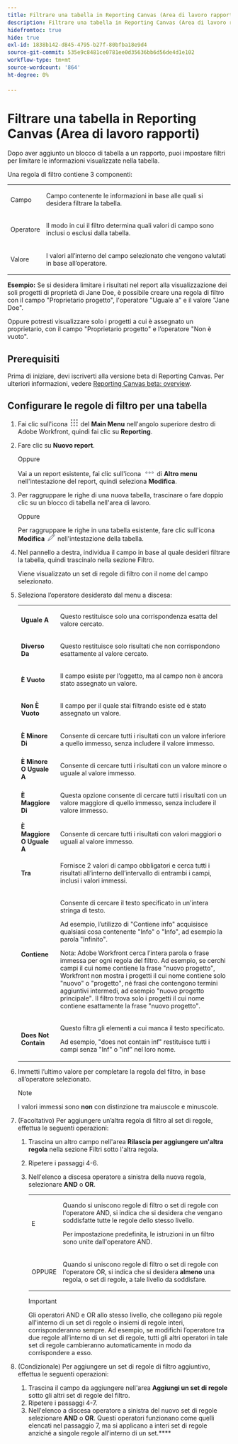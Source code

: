 ```yaml
---
title: Filtrare una tabella in Reporting Canvas (Area di lavoro rapporti)
description: Filtrare una tabella in Reporting Canvas (Area di lavoro rapporti)
hidefromtoc: true
hide: true
exl-id: 1838b142-d845-4795-b27f-80bfba18e9d4
source-git-commit: 535e9c8481ce0781ee0d35636bb6d56de4d1e102
workflow-type: tm+mt
source-wordcount: '864'
ht-degree: 0%

---
```


# Filtrare una tabella in Reporting Canvas (Area di lavoro rapporti)

Dopo aver aggiunto un blocco di tabella a un rapporto, puoi impostare filtri per limitare le informazioni visualizzate nella tabella.

Una regola di filtro contiene 3 componenti:

<table style="table-layout:auto"> 
 <col> 
 <col> 
 <tbody> 
  <tr> 
   <td role="rowheader">Campo</td> 
   <td> <p>Campo contenente le informazioni in base alle quali si desidera filtrare la tabella.</p> </td> 
  </tr> 
  <tr> 
   <td role="rowheader">Operatore</td> 
   <td> <p>Il modo in cui il filtro determina quali valori di campo sono inclusi o esclusi dalla tabella. </p> </td> 
  </tr> 
  <tr> 
   <td role="rowheader">Valore</td> 
   <td> <p>I valori all’interno del campo selezionato che vengono valutati in base all’operatore.</p> </td> 
  </tr> 
 </tbody> 
</table>

**Esempio:** Se si desidera limitare i risultati nel report alla visualizzazione dei soli progetti di proprietà di Jane Doe, è possibile creare una regola di filtro con il campo &quot;Proprietario progetto&quot;, l&#39;operatore &quot;Uguale a&quot; e il valore &quot;Jane Doe&quot;.

Oppure potresti visualizzare solo i progetti a cui è assegnato un proprietario, con il campo &quot;Proprietario progetto&quot; e l’operatore &quot;Non è vuoto&quot;.

## Prerequisiti

Prima di iniziare, devi iscriverti alla versione beta di Reporting Canvas. Per ulteriori informazioni, vedere [Reporting Canvas beta: overview](/help/quicksilver/product-announcements/betas/canvas-dashboards-beta/reporting-canvas-beta-overview.md).

## Configurare le regole di filtro per una tabella

1. Fai clic sull&#39;icona ![](assets/main-menu-icon.png) del **Main Menu** nell&#39;angolo superiore destro di Adobe Workfront, quindi fai clic su **Reporting**.

1. Fare clic su **Nuovo report**.

   Oppure

   Vai a un report esistente, fai clic sull&#39;icona ![](assets/more-icon.png) di **Altro menu** nell&#39;intestazione del report, quindi seleziona **Modifica**.

1. Per raggruppare le righe di una nuova tabella, trascinare o fare doppio clic su un blocco di tabella nell&#39;area di lavoro.

   Oppure

   Per raggruppare le righe in una tabella esistente, fare clic sull&#39;icona **Modifica** ![](assets/edit-icon.png) nell&#39;intestazione della tabella.

1. Nel pannello a destra, individua il campo in base al quale desideri filtrare la tabella, quindi trascinalo nella sezione Filtro.

   Viene visualizzato un set di regole di filtro con il nome del campo selezionato.

1. Seleziona l’operatore desiderato dal menu a discesa:

   <table style="table-layout:auto"> 
    <col> 
    <col> 
    <tbody> 
     <tr> 
      <td role="rowheader"><strong>Uguale A</strong> </td> 
      <td> <p>Questo restituisce solo una corrispondenza esatta del valore cercato.</p> </td> 
     </tr> 
     <tr> 
      <td role="rowheader"><strong>Diverso Da</strong> </td> 
      <td> <p>Questo restituisce solo risultati che non corrispondono esattamente al valore cercato.</p> </td> 
     </tr> 
     <tr> 
      <td role="rowheader"><strong>È Vuoto</strong> </td> 
      <td> <p>Il campo esiste per l’oggetto, ma al campo non è ancora stato assegnato un valore.</p> </td> 
     </tr> 
     <tr> 
      <td role="rowheader"><strong>Non È Vuoto</strong> </td> 
      <td> <p>Il campo per il quale stai filtrando esiste ed è stato assegnato un valore.</p> </td> 
     </tr> 
     <tr> 
      <td role="rowheader"><strong>È Minore Di</strong> </td> 
      <td> <p>Consente di cercare tutti i risultati con un valore inferiore a quello immesso, senza includere il valore immesso.</p> </td> 
     </tr> 
     <tr> 
      <td role="rowheader"><strong>È Minore O Uguale A</strong> </td> 
      <td> <p>Consente di cercare tutti i risultati con un valore minore o uguale al valore immesso.</p> </td> 
     </tr> 
     <tr> 
      <td role="rowheader"><strong>È Maggiore Di</strong> </td> 
      <td> <p>Questa opzione consente di cercare tutti i risultati con un valore maggiore di quello immesso, senza includere il valore immesso.</p> </td> 
     </tr> 
     <tr> 
      <td role="rowheader"><strong>È Maggiore O Uguale A</strong> </td> 
      <td> <p>Consente di cercare tutti i risultati con valori maggiori o uguali al valore immesso.</p> </td> 
     </tr> 
     <tr> 
      <td role="rowheader"><strong>Tra</strong> </td> 
      <td> <p>Fornisce 2 valori di campo obbligatori e cerca tutti i risultati all’interno dell’intervallo di entrambi i campi, inclusi i valori immessi.</p> </td> 
     </tr> 
     <tr> 
      <td role="rowheader"><strong>Contiene</strong> </td> 
      <td> <p>Consente di cercare il testo specificato in un'intera stringa di testo.</p> <p>Ad esempio, l’utilizzo di "Contiene info" acquisisce qualsiasi cosa contenente "Info" o "Info", ad esempio la parola "Infinito".</p> <p>Nota: Adobe Workfront cerca l’intera parola o frase immessa per ogni regola del filtro. Ad esempio, se cerchi campi il cui nome contiene la frase "nuovo progetto", Workfront non mostra i progetti il cui nome contiene solo "nuovo" o "progetto", né frasi che contengono termini aggiuntivi intermedi, ad esempio "nuovo progetto principale". Il filtro trova solo i progetti il cui nome contiene esattamente la frase "nuovo progetto".</p> </td> 
     </tr> 
     <tr> 
      <td role="rowheader"><strong>Does Not Contain</strong> </td> 
      <td> <p>Questo filtra gli elementi a cui manca il testo specificato.</p> <p>Ad esempio, "does not contain inf" restituisce tutti i campi senza "Inf" o "inf" nel loro nome.</p> </td> 
     </tr> 
    </tbody> 
   </table>

1. Immetti l’ultimo valore per completare la regola del filtro, in base all’operatore selezionato.

   >[!NOTE]
   >
   >I valori immessi sono **non** con distinzione tra maiuscole e minuscole.

1. (Facoltativo) Per aggiungere un’altra regola di filtro al set di regole, effettua le seguenti operazioni:

   1. Trascina un altro campo nell&#39;area **Rilascia per aggiungere un&#39;altra regola** nella sezione Filtri sotto l&#39;altra regola.
   1. Ripetere i passaggi 4-6.
   1. Nell&#39;elenco a discesa operatore a sinistra della nuova regola, selezionare **AND** o **OR**.

      <table style="table-layout:auto"> 
       <col> 
       </col> 
       <col> 
       </col> 
       <tbody> 
        <tr> 
         <td role="rowheader"> <p>E</p> </td> 
         <td> <p>Quando si uniscono regole di filtro o set di regole con l'operatore AND, si indica che si desidera che vengano soddisfatte tutte le regole dello stesso livello.</p> <p>Per impostazione predefinita, le istruzioni in un filtro sono unite dall'operatore AND.</p> </td> 
        </tr> 
        <tr> 
         <td role="rowheader"> <p>OPPURE</p> </td> 
         <td> <p>Quando si uniscono regole di filtro o set di regole con l'operatore OR, si indica che si desidera <strong>almeno</strong> una regola, o set di regole, a tale livello da soddisfare.</p> </td> 
        </tr> 
       </tbody> 
      </table>

      >[!IMPORTANT]
      >
      >Gli operatori AND e OR allo stesso livello, che collegano più regole all&#39;interno di un set di regole o insiemi di regole interi, corrisponderanno sempre. Ad esempio, se modifichi l’operatore tra due regole all’interno di un set di regole, tutti gli altri operatori in tale set di regole cambieranno automaticamente in modo da corrispondere a esso.

1. (Condizionale) Per aggiungere un set di regole di filtro aggiuntivo, effettua le seguenti operazioni:

   1. Trascina il campo da aggiungere nell&#39;area **Aggiungi un set di regole** sotto gli altri set di regole del filtro.
   1. Ripetere i passaggi 4-7.
   1. Nell&#39;elenco a discesa operatore a sinistra del nuovo set di regole selezionare **AND** o **OR**. Questi operatori funzionano come quelli elencati nel passaggio 7, ma si applicano a interi set di regole anziché a singole regole all’interno di un set.****
